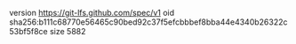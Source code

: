 version https://git-lfs.github.com/spec/v1
oid sha256:b111c68770e56465c90bed92c37f5efcbbbef8bba44e4340b26322c53bf5f8ce
size 5882
